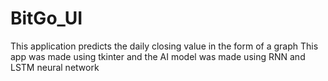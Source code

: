 # BitGo_UI
This application predicts the daily closing value in the form of a graph
This app was made using tkinter and the AI model was made using RNN and LSTM neural network

